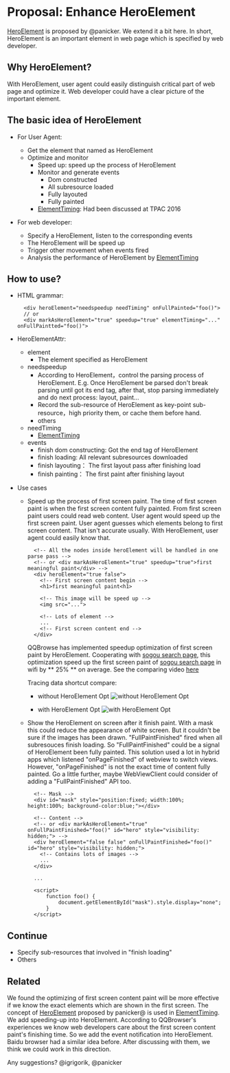 # Proposal: Enhance HeroElement

[HeroElement](https://docs.google.com/document/d/1yRYfYR1DnHtgwC4HRR04ipVVhT1h5gkI6yPmKCgJkyQ/edit#) is proposed by @panicker. We extend it a bit here. In short, HeroElement is an important element in web page which is specified by web developer.

## Why HeroElement?

With HeroElement, user agent could easily distinguish critical part of web page and optimize it. Web developer could have a clear picture of the important element.

## The basic idea of HeroElement

- For User Agent:
	- Get the element that named as HeroElement
	- Optimize and monitor
		- Speed up: speed up the process of HeroElement
		- Monitor and generate events
			- Dom constructed
			- All subresource loaded
			- Fully layouted
			- Fully painted
		- [ElementTiming](https://github.com/w3c/charter-webperf/issues/30): Had been discussed at TPAC 2016

- For web developer:
	- Specify a HeroElement, listen to the corresponding events
	- The HeroElement will be speed up
	- Trigger other movement when events fired
	- Analysis the performance of HeroElement by [ElementTiming](https://github.com/w3c/charter-webperf/issues/30)

## How to use?

- HTML grammar:

		<div heroElement="needspeedup needTiming" onFullPainted="foo()">
		// or
		<div markAsHeroElement="true" speedup="true" elementTiming="..." onFullPaintted="foo()">

- HeroElementAttr:
	- element
		- The element specified as HeroElement
	- needspeedup
		- According to HeroElement，control the parsing process of HeroElement. E.g. Once HeroElement be parsed don't break parsing until got its end tag, after that, stop parsing immediately and do next process: layout, paint...
		- Record the sub-resource of HeroElement as key-point sub-resource，high priority them, or cache them before hand.
		- others
	- needTiming
		- [ElementTiming](https://github.com/w3c/charter-webperf/issues/30)
	- events
		- finish dom constructing: Got the end tag of HeroElement
		- finish loading: All relevant subresources downloaded
		- finish layouting： The first layout pass after finishing load
		- finish painting： The first paint after finishing layout

- Use cases
	- Speed up the process of first screen paint. The time of first screen paint is when the first screen content fully painted. From first screen paint users could read web content. User agent would speed up the first screen paint. User agent guesses which elements belong to first screen content. That isn't accurate usually. With HeroElement, user agent could easily know that.

			<!-- All the nodes inside heroElement will be handled in one parse pass -->
			<!-- or <div markAsHeroElement="true" speedup="true">first meaningful paint</div> -->
			<div heroElement="true false">
			  <!-- First screen content begin -->
			  <h1>first meaningful paint<h1>

			  <!-- This image will be speed up -->
			  <img src="...">

			  <!-- Lots of element -->
			  ...
			  <!-- First screen content end -->
			</div>

		QQBrowse has implemented speedup optimization of first screen paint by HeroElement. Cooperating with [sogou search page](https://m.sogou.com/web/searchList.jsp?pid=sogou-clse-2996962656838a97&e=1427&g_f=123&keyword=%E5%A4%A7%E4%B8%BB%E5%AE%B0), this optimization speed up the first screen paint of [sogou search page](https://m.sogou.com/web/searchList.jsp?pid=sogou-clse-2996962656838a97&e=1427&g_f=123&keyword=%E5%A4%A7%E4%B8%BB%E5%AE%B0) in wifi by ** 25% ** on average. See the comparing video [here](http://res.imtt.qq.com///qqbrowser_x5/cathiechen/HeroElement/hev.html)


		Tracing data shortcut compare:
		- without HeroElement Opt
		![without HeroElement Opt](http://i.imgur.com/MoSVgkJ.png)

		- with HeroElement Opt
		![with HeroElement Opt](http://i.imgur.com/nWrJRkg.png)
			

	- Show the HeroElement on screen after it finish paint. With a mask this could reduce the appearance of white screen. But it couldn't be sure if the images has been drawn. "FullPaintFinished" fired when all subresouces finish loading. So "FullPaintFinished" could be a signal of HeroElement been fully painted. This solution used a lot in hybrid apps which listened "onPageFinished" of webview to switch views. However, "onPageFinished" is not the exact time of content fully painted. Go a little further, maybe WebViewClient could consider of adding a "FullPaintFinished" API too. 

			<!-- Mask -->
			<div id="mask" style="position:fixed; width:100%; height:100%; background-color:blue;"></div>

			<!-- Content -->
			<!-- or <div markAsHeroElement="true" onFullPaintFinished="foo()" id="hero" style="visibility: hidden;"> -->
			<div heroElement="false false" onFullPaintFinished="foo()" id="hero" style="visibility: hidden;">
			  <!-- Contains lots of images -->
			  ...
			</div>

			...

			<script>
				function foo() {
					document.getElementById("mask").style.display="none";
				}
			</script>

## Continue

- Specify sub-resources that involved in "finish loading"
- Others

## Related

We found the optimizing of first screen content paint will be more effective if we know the exact elements which are shown in the first screen. The concept of [HeroElement](https://docs.google.com/document/d/1yRYfYR1DnHtgwC4HRR04ipVVhT1h5gkI6yPmKCgJkyQ/edit#) proposed by panicker@ is used in [ElementTiming](https://github.com/w3c/charter-webperf/issues/30). We add speeding-up into HeroElement. According to QQBrowser's experiences we know web developers care about the first screen content paint's finishing time. So we add the event notification into HeroElement. Baidu browser had a similar idea before. After discussing with them, we think we could work in this direction.

Any suggestions? @igrigorik, @panicker
